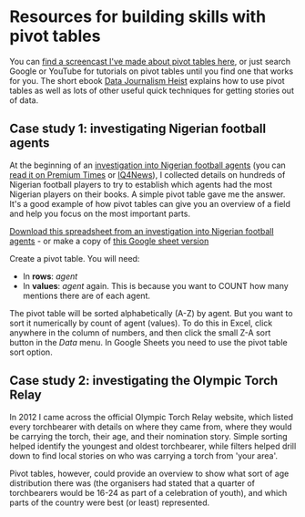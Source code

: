 # Resources for building skills with pivot tables

You can [find a screencast I've made about pivot tables here](https://www.youtube.com/watch?v=wKQznyIHOys), or just search Google or YouTube for tutorials on pivot tables until you find one that works for you. The short ebook [Data Journalism Heist](https://leanpub.com/DataJournalismHeist) explains how to use pivot tables as well as lots of other useful quick techniques for getting stories out of data.

## Case study 1: investigating Nigerian football agents

At the beginning of an [investigation into Nigerian football agents](https://vimeo.com/187993647) (you can [read it on Premium Times](https://www.premiumtimesng.com/news/194420-investigation-how-nigerian-young-footballers-are-trafficked-abused-abroad.html) or [IQ4News](http://www.iq4news.com/follow-the-money/)), I collected details on hundreds of Nigerian football players to try to establish which agents had the most Nigerian players on their books. A simple pivot table gave me the answer. It's a good example of how pivot tables can give you an overview of a field and help you focus on the most important parts.

[Download this spreadsheet from an investigation into Nigerian football agents](https://github.com/paulbradshaw/nigerian-footballers/raw/master/nigerianfootballersonly.xlsx) - or make a copy of [this Google sheet version](https://docs.google.com/spreadsheets/d/1yvqC9_T1o5OgDo9JyLhJPjmGTq2Mf0_PpbgZ-BsKxEo/edit?usp=sharing)

Create a pivot table. You will need:

* In **rows**: *agent*
* In **values**: *agent* again. This is because you want to COUNT how many mentions there are of each agent. 

The pivot table will be sorted alphabetically (A-Z) by agent. But you want to sort it numerically by count of agent (values). To do this in Excel, click anywhere in the column of numbers, and then click the small Z-A sort button in the *Data* menu. In Google Sheets you need to use the pivot table sort option.

## Case study 2: investigating the Olympic Torch Relay

In 2012 I came across the official Olympic Torch Relay website, which listed every torchbearer with details on where they came from, where they would be carrying the torch, their age, and their nomination story. Simple sorting helped identify the youngest and oldest torchbearer, while filters helped drill down to find local stories on who was carrying a torch from 'your area'.

Pivot tables, however, could provide an overview to show what sort of age distribution there was (the organisers had stated that a quarter of torchbearers would be 16-24 as part of a celebration of youth), and which parts of the country were best (or least) represented.

